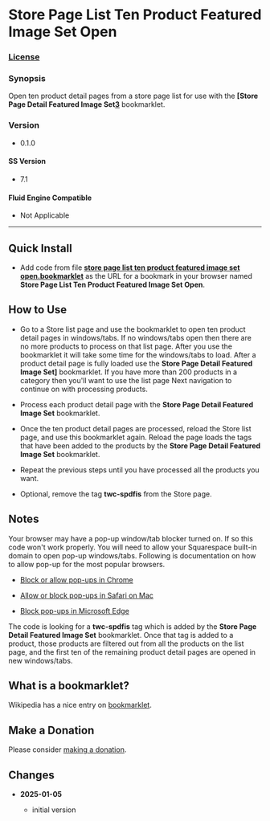 # Store Page List Ten Product Featured Image Set Open

### [License][1]

### Synopsis

Open ten product detail pages from a store page list for use with the **[Store
Page Detail Featured Image Set[3]** bookmarklet.

### Version

  * 0.1.0

#### SS Version

  * 7.1

#### Fluid Engine Compatible

  * Not Applicable

---

## Quick Install

* Add code from file **[store page list ten product featured image set
  open.bookmarklet][2]** as the URL for a bookmark in your browser named
  **Store Page List Ten Product Featured Image Set Open**.

## How to Use

* Go to a Store list page and use the bookmarklet to open ten product detail
  pages in windows/tabs. If no windows/tabs open then there are no more products
  to process on that list page. After you use the bookmarklet it will take some
  time for the windows/tabs to load. After a product detail page is fully loaded
  use the **Store Page Detail Featured Image Set]** bookmarklet. If you have
  more than 200 products in a category then you'll want to use the list page
  Next navigation to continue on with processing products.
  
* Process each product detail page with the **Store Page Detail Featured Image
  Set** bookmarklet.
  
* Once the ten product detail pages are processed, reload the Store list page,
  and use this bookmarklet again. Reload the page loads the tags that have been
  added to the products by the **Store Page Detail Featured Image Set**
  bookmarklet.
  
* Repeat the previous steps until you have processed all the products you want.

* Optional, remove the tag **twc-spdfis** from the Store page.

## Notes

Your browser may have a pop-up window/tab blocker turned on. If so this code
won't work properly. You will need to allow your Squarespace built-in domain to
open pop-up windows/tabs. Following is documentation on how to allow pop-up for
the most popular browsers.

  * [Block or allow pop-ups in Chrome][4]
  
  * [Allow or block pop-ups in Safari on Mac][5]
  
  * [Block pop-ups in Microsoft Edge][6]

The code is looking for a **twc-spdfis** tag which is added by the **Store Page
Detail Featured Image Set** bookmarklet. Once that tag is added to a product,
those products are filtered out from all the products on the list page, and the
first ten of the remaining product detail pages are opened in new windows/tabs.

## What is a bookmarklet?

Wikipedia has a nice entry on [bookmarklet][7].

## Make a Donation

Please consider [making a donation][8].

## Changes

<!-- * **2022-09-21**

  * fix forEach error on HTMLCollection
  * bumped version to 0.1.1
  -->
* **2025-01-05**

  * initial version

[1]: https://github.com/tomsWebConsulting/twcsl/blob/main/LICENSE.txt#L1
[2]: store%20page%20list%20ten%20product%20featured%20image%20set%20open.bookmarklet#L1
[3]: https://github.com/tomsWebConsulting/twcsl/tree/main/v7.1/Bookmarklet/Store%20Page%20Detail%20Featured%20Image%20Set#store-page-detail-featured-image-set#L1
[4]: https://support.google.com/chrome/answer/95472
[5]: https://support.apple.com/guide/safari/block-pop-ups-sfri40696/mac
[6]: https://support.microsoft.com/en-us/microsoft-edge/block-pop-ups-in-microsoft-edge-1d8ba4f8-f385-9a0b-e944-aa47339b6bb5
[7]: https://en.wikipedia.org/wiki/Bookmarklet
[8]: https://github.com/tomsWebConsulting/twcsl#make-a-donation
